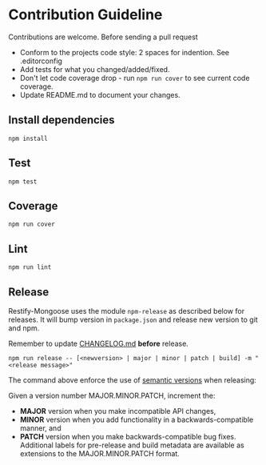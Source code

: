# Contribution Guideline
Contributions are welcome. Before sending a pull request

* Conform to the projects code style: 2 spaces for indention. See .editorconfig
* Add tests for what you changed/added/fixed.
* Don't let code coverage drop - run `npm run cover` to see current code coverage.
* Update README.md to document your changes.

## Install dependencies
    npm install

## Test
    npm test

## Coverage
    npm run cover

## Lint
    npm run lint

## Release
Restify-Mongoose uses the module `npm-release` as described below for releases.
It will bump version in `package.json` and release new version to git and npm.

Remember to update [CHANGELOG.md](CHANGELOG.md) **before** release.

    npm run release -- [<newversion> | major | minor | patch | build] -m "<release message>"

The command above enforce the use of [semantic versions](http://semver.org/) when releasing:

Given a version number MAJOR.MINOR.PATCH, increment the:

* **MAJOR** version when you make incompatible API changes,
* **MINOR** version when you add functionality in a backwards-compatible manner, and
* **PATCH** version when you make backwards-compatible bug fixes.
Additional labels for pre-release and build metadata are available as extensions to the MAJOR.MINOR.PATCH format.
